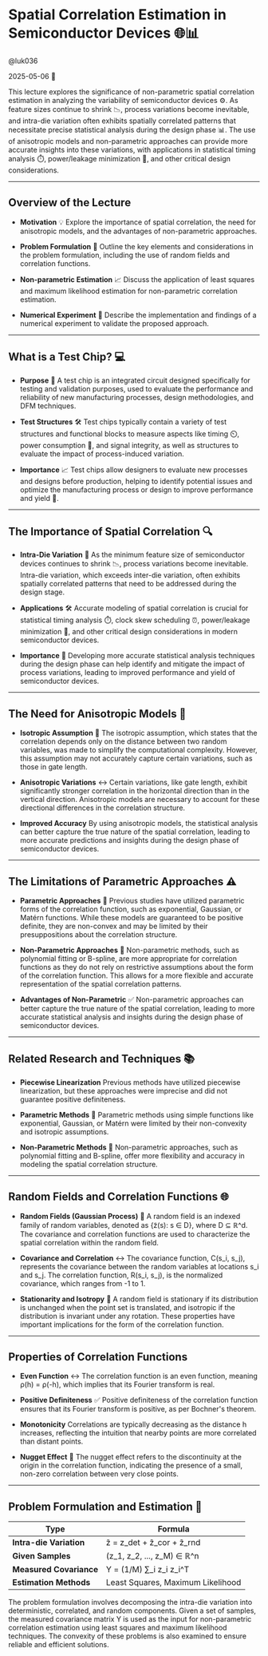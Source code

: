 # Spatial Correlation Estimation in Semiconductor Devices 🌐📊

@luk036

2025-05-06 📅

This lecture explores the significance of non-parametric spatial correlation estimation in analyzing the variability of semiconductor devices ⚙️. As feature sizes continue to shrink 📉, process variations become inevitable, and intra-die variation often exhibits spatially correlated patterns that necessitate precise statistical analysis during the design phase 📊. The use of anisotropic models and non-parametric approaches can provide more accurate insights into these variations, with applications in statistical timing analysis ⏱️, power/leakage minimization 🔋, and other critical design considerations.

---

## Overview of the Lecture

- **Motivation** 💡
  Explore the importance of spatial correlation, the need for anisotropic models, and the advantages of non-parametric approaches.

- **Problem Formulation** 📝
  Outline the key elements and considerations in the problem formulation, including the use of random fields and correlation functions.

- **Non-parametric Estimation** 📈
  Discuss the application of least squares and maximum likelihood estimation for non-parametric correlation estimation.

- **Numerical Experiment** 🧪
  Describe the implementation and findings of a numerical experiment to validate the proposed approach.

---

## What is a Test Chip? 💻

- **Purpose** 🎯
  A test chip is an integrated circuit designed specifically for testing and validation purposes, used to evaluate the performance and reliability of new manufacturing processes, design methodologies, and DFM techniques.

- **Test Structures** 🛠️
  Test chips typically contain a variety of test structures and functional blocks to measure aspects like timing ⏲️, power consumption 🔋, and signal integrity, as well as structures to evaluate the impact of process-induced variation.

- **Importance** 📈
  Test chips allow designers to evaluate new processes and designs before production, helping to identify potential issues and optimize the manufacturing process or design to improve performance and yield 🌟.

---

## The Importance of Spatial Correlation 🔍

- **Intra-Die Variation** 🔄
  As the minimum feature size of semiconductor devices continues to shrink 📉, process variations become inevitable. Intra-die variation, which exceeds inter-die variation, often exhibits spatially correlated patterns that need to be addressed during the design stage.

- **Applications** 🛠️
  Accurate modeling of spatial correlation is crucial for statistical timing analysis ⏱️, clock skew scheduling ⏰, power/leakage minimization 🔋, and other critical design considerations in modern semiconductor devices.

- **Importance** 🌟
  Developing more accurate statistical analysis techniques during the design phase can help identify and mitigate the impact of process variations, leading to improved performance and yield of semiconductor devices.

---

## The Need for Anisotropic Models 🔄

- **Isotropic Assumption** 🔵
  The isotropic assumption, which states that the correlation depends only on the distance between two random variables, was made to simplify the computational complexity. However, this assumption may not accurately capture certain variations, such as those in gate length.

- **Anisotropic Variations** ↔️
  Certain variations, like gate length, exhibit significantly stronger correlation in the horizontal direction than in the vertical direction. Anisotropic models are necessary to account for these directional differences in the correlation structure.

- **Improved Accuracy**
  By using anisotropic models, the statistical analysis can better capture the true nature of the spatial correlation, leading to more accurate predictions and insights during the design phase of semiconductor devices.

---

## The Limitations of Parametric Approaches ⚠️

- **Parametric Approaches** 📏
  Previous studies have utilized parametric forms of the correlation function, such as exponential, Gaussian, or Matérn functions. While these models are guaranteed to be positive definite, they are non-convex and may be limited by their presuppositions about the correlation structure.

- **Non-Parametric Approaches** 🔄
  Non-parametric methods, such as polynomial fitting or B-spline, are more appropriate for correlation functions as they do not rely on restrictive assumptions about the form of the correlation function. This allows for a more flexible and accurate representation of the spatial correlation patterns.

- **Advantages of Non-Parametric** ✅
  Non-parametric approaches can better capture the true nature of the spatial correlation, leading to more accurate statistical analysis and insights during the design phase of semiconductor devices.

---

## Related Research and Techniques 📚

- **Piecewise Linearization**
  Previous methods have utilized piecewise linearization, but these approaches were imprecise and did not guarantee positive definiteness.

- **Parametric Methods** 📏
  Parametric methods using simple functions like exponential, Gaussian, or Matérn were limited by their non-convexity and isotropic assumptions.

- **Non-Parametric Methods** 🔄
  Non-parametric approaches, such as polynomial fitting and B-spline, offer more flexibility and accuracy in modeling the spatial correlation structure.

---

## Random Fields and Correlation Functions 🌐

- **Random Fields (Gaussian Process)** 🔵
  A random field is an indexed family of random variables, denoted as {z̃(s): s ∈ D}, where D ⊆ ℝ^d. The covariance and correlation functions are used to characterize the spatial correlation within the random field.

- **Covariance and Correlation** ↔️
  The covariance function, C(s_i, s_j), represents the covariance between the random variables at locations s_i and s_j. The correlation function, R(s_i, s_j), is the normalized covariance, which ranges from -1 to 1.

- **Stationarity and Isotropy** 🔄
  A random field is stationary if its distribution is unchanged when the point set is translated, and isotropic if the distribution is invariant under any rotation. These properties have important implications for the form of the correlation function.

---

## Properties of Correlation Functions

- **Even Function** ↔️
  The correlation function is an even function, meaning ρ(h) = ρ(-h), which implies that its Fourier transform is real.

- **Positive Definiteness** ✅
  Positive definiteness of the correlation function ensures that its Fourier transform is positive, as per Bochner's theorem.

- **Monotonicity**
  Correlations are typically decreasing as the distance h increases, reflecting the intuition that nearby points are more correlated than distant points.

- **Nugget Effect** 💎
  The nugget effect refers to the discontinuity at the origin in the correlation function, indicating the presence of a small, non-zero correlation between very close points.

---

## Problem Formulation and Estimation 📝

| Type                    | Formula                           |
|-------------------------|-----------------------------------|
| **Intra-die Variation** | z̃ = z_det + z̃_cor + z̃_rnd         |
| **Given Samples**       | (z_1, z_2, ..., z_M) ∈ ℝ^n        |
| **Measured Covariance** | Y = (1/M) ∑_i z_i z_i^T           |
| **Estimation Methods**  | Least Squares, Maximum Likelihood |

The problem formulation involves decomposing the intra-die variation into deterministic, correlated, and random components. Given a set of samples, the measured covariance matrix Y is used as the input for non-parametric correlation estimation using least squares and maximum likelihood techniques. The convexity of these problems is also examined to ensure reliable and efficient solutions.
